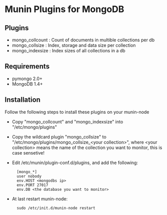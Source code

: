 Munin Plugins for MongoDB
============

Plugins
----------
* mongo_collcount   : Count of documents in multible collections per db
* mongo_collsize    : Index, storage and data size per collection
* mongo_indexsize   : Index sizes of all collections in a db

Requirements
-----------
* pymongo 2.0+
* MongoDB 1.4+

Installation
-----------
Follow the following steps to install these plugins on your munin-node

- Copy "mongo_collcount" and "mongo_indexsize" into "/etc/mongo/plugins"
- Copy the wildcard plugin "mongo_collsize" to "/etc/mongo/plugins/mongo_collsize\_\<your collection\>", where \<your collection\> means the name of the collection you want to monitor, this is case sensetive!

- Edit /etc/munin/plugin-conf.d/plugins, and add the following:

        [mongo_*]
        user nobody
        env.HOST <mongodbs ip>
        env.PORT 27017
        env.DB <the database you want to monitor>

- At last restart munin-node:
    
        sudo /etc/init.d/munin-node restart

